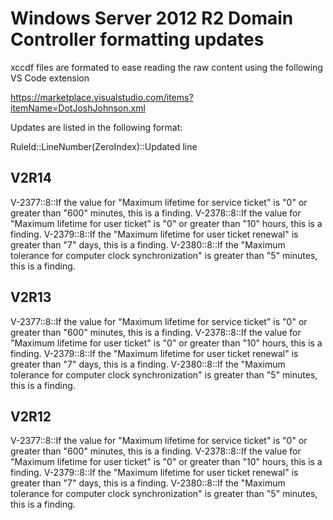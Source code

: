 # Windows Server 2012 R2 Domain Controller formatting updates

xccdf files are formated to ease reading the raw content using the following VS Code extension

https://marketplace.visualstudio.com/items?itemName=DotJoshJohnson.xml

Updates are listed in the following format:

RuleId::LineNumber(ZeroIndex)::Updated line

## V2R14

V-2377::8::If the value for "Maximum lifetime for service ticket" is "0" or greater than "600" minutes, this is a finding.
V-2378::8::If the value for "Maximum lifetime for user ticket" is "0" or greater than "10" hours, this is a finding.
V-2379::8::If the "Maximum lifetime for user ticket renewal" is greater than "7" days, this is a finding.
V-2380::8::If the "Maximum tolerance for computer clock synchronization" is greater than "5" minutes, this is a finding.

## V2R13

V-2377::8::If the value for "Maximum lifetime for service ticket" is "0" or greater than "600" minutes, this is a finding.
V-2378::8::If the value for "Maximum lifetime for user ticket" is "0" or greater than "10" hours, this is a finding.
V-2379::8::If the "Maximum lifetime for user ticket renewal" is greater than "7" days, this is a finding.
V-2380::8::If the "Maximum tolerance for computer clock synchronization" is greater than "5" minutes, this is a finding.

## V2R12

V-2377::8::If the value for "Maximum lifetime for service ticket" is "0" or greater than "600" minutes, this is a finding.
V-2378::8::If the value for "Maximum lifetime for user ticket" is "0" or greater than "10" hours, this is a finding.
V-2379::8::If the "Maximum lifetime for user ticket renewal" is greater than "7" days, this is a finding.
V-2380::8::If the "Maximum tolerance for computer clock synchronization" is greater than "5" minutes, this is a finding.

